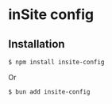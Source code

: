# inSite config

## Installation

```sh
$ npm install insite-config
```

Or

```sh
$ bun add insite-config
```
